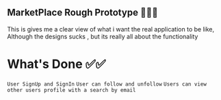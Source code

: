 ## MarketPlace Rough Prototype 🏢🏢🏢
This is gives me a clear view of what i want the real application to be like,
Although the designs sucks , but its really all about the functionality

# What's Done ✅✅
`User SignUp and SignIn`
`User can follow and unfollow`
`Users can view other users profile with a search by email`